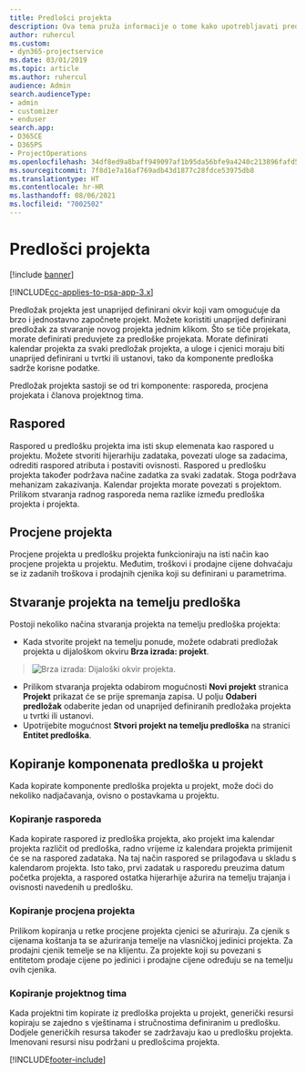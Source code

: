 ```yaml
---
title: Predlošci projekta
description: Ova tema pruža informacije o tome kako upotrebljavati predloške projekta za brzo postavljanje projekta.
author: ruhercul
ms.custom:
- dyn365-projectservice
ms.date: 03/01/2019
ms.topic: article
ms.author: ruhercul
audience: Admin
search.audienceType:
- admin
- customizer
- enduser
search.app:
- D365CE
- D365PS
- ProjectOperations
ms.openlocfilehash: 34df8ed9a8baff949097af1b95da56bfe9a4240c213896fafd5c7dcfcf580b6c
ms.sourcegitcommit: 7f8d1e7a16af769adb43d1877c28fdce53975db8
ms.translationtype: HT
ms.contentlocale: hr-HR
ms.lasthandoff: 08/06/2021
ms.locfileid: "7002502"
---
```

# <a name="project-templates"></a>Predlošci projekta 

[!include [banner](../includes/psa-now-project-operations.md)]

[!INCLUDE[cc-applies-to-psa-app-3.x](../includes/cc-applies-to-psa-app-3x.md)]

Predložak projekta jest unaprijed definirani okvir koji vam omogućuje da brzo i jednostavno započnete projekt. Možete koristiti unaprijed definirani predložak za stvaranje novog projekta jednim klikom. Što se tiče projekata, morate definirati preduvjete za predloške projekata. Morate definirati kalendar projekta za svaki predložak projekta, a uloge i cjenici moraju biti unaprijed definirani u tvrtki ili ustanovi, tako da komponente predloška sadrže korisne podatke.

Predložak projekta sastoji se od tri komponente: rasporeda, procjena projekata i članova projektnog tima.

## <a name="schedule"></a>Raspored

Raspored u predlošku projekta ima isti skup elemenata kao raspored u projektu. Možete stvoriti hijerarhiju zadataka, povezati uloge sa zadacima, odrediti raspored atributa i postaviti ovisnosti. Raspored u predlošku projekta također podržava načine zadatka za svaki zadatak. Stoga podržava mehanizam zakazivanja. Kalendar projekta morate povezati s projektom. Prilikom stvaranja radnog rasporeda nema razlike između predloška projekta i projekta.

## <a name="project-estimates"></a>Procjene projekta

Procjene projekta u predlošku projekta funkcioniraju na isti način kao procjene projekta u projektu. Međutim, troškovi i prodajne cijene dohvaćaju se iz zadanih troškova i prodajnih cjenika koji su definirani u parametrima.

## <a name="creating-a-project-from-a-template"></a>Stvaranje projekta na temelju predloška
 
Postoji nekoliko načina stvaranja projekta na temelju predloška projekta:

- Kada stvorite projekt na temelju ponude, možete odabrati predložak projekta u dijaloškom okviru **Brza izrada: projekt**.

> ![Brza izrada: Dijaloški okvir projekta.](media/project-11.png)

- Prilikom stvaranja projekta odabirom mogućnosti **Novi projekt** stranica **Projekt** prikazat će se prije spremanja zapisa. U polju **Odaberi predložak** odaberite jedan od unaprijed definiranih predložaka projekta u tvrtki ili ustanovi.
- Upotrijebite mogućnost **Stvori projekt na temelju predloška** na stranici **Entitet predloška**.

## <a name="copying-components-of-template-to-project"></a>Kopiranje komponenata predloška u projekt

Kada kopirate komponente predloška projekta u projekt, može doći do nekoliko nadjačavanja, ovisno o postavkama u projektu.

### <a name="copying-the-schedule"></a>Kopiranje rasporeda

Kada kopirate raspored iz predloška projekta, ako projekt ima kalendar projekta različit od predloška, radno vrijeme iz kalendara projekta primijenit će se na raspored zadataka. Na taj način raspored se prilagođava u skladu s kalendarom projekta. Isto tako, prvi zadatak u rasporedu preuzima datum početka projekta, a raspored ostatka hijerarhije ažurira na temelju trajanja i ovisnosti navedenih u predlošku. 

### <a name="copying-project-estimates"></a>Kopiranje procjena projekta 

Prilikom kopiranja u retke procjene projekta cjenici se ažuriraju. Za cjenik s cijenama koštanja ta se ažuriranja temelje na vlasničkoj jedinici projekta. Za prodajni cjenik temelje se na klijentu. Za projekte koji su povezani s entitetom prodaje cijene po jedinici i prodajne cijene određuju se na temelju ovih cjenika.

### <a name="copying-a-project-team"></a>Kopiranje projektnog tima

Kada projektni tim kopirate iz predloška projekta u projekt, generički resursi kopiraju se zajedno s vještinama i stručnostima definiranim u predlošku. Dodjele generičkih resursa također se zadržavaju kao u predlošku projekta. Imenovani resursi nisu podržani u predlošcima projekta.


[!INCLUDE[footer-include](../includes/footer-banner.md)]